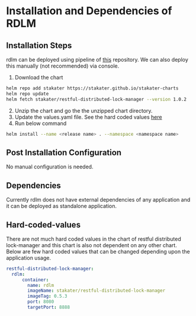 # Installation and Dependencies of RDLM

## Installation Steps

rdlm can be deployed using pipeline of [this](https://github.com/stakater/stakaterkubehelmrelease) repository. We can also deploy this manually (not recommended) via console.
1. Download the chart 
```bash
helm repo add stakater https://stakater.github.io/stakater-charts
helm repo update
helm fetch stakater/restful-distributed-lock-manager --version 1.0.2
```
2. Unzip the chart and go the the unzipped chart directory.
3. Update the values.yaml file. See the hard coded values [here](#Hard-coded-values)
4. Run below command
```bash
helm install --name <release name> . --namespace <namespace name>
```

## Post Installation Configuration

No manual configuration is needed.

## Dependencies

Currently rdlm does not have external dependencies of any application and it can be deployed as standalone application.

## Hard-coded-values

There are not much hard coded values in the chart of restful distributed lock-manager and this chart is also not dependent on any other chart. Below are few hard coded values that can be changed depending upon the application usage.

```yaml
restful-distributed-lock-manager:
  rdlm:
      container:
        name: rdlm
        imageName: stakater/restful-distributed-lock-manager
        imageTag: 0.5.3
        port: 8080
        targetPort: 8888
```
